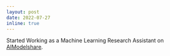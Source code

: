 ```yaml
---
layout: post
date: 2022-07-27
inline: true
---
```


Started Working as a Machine Learning Research Assistant on [AIModelshare](https://www.modelshare.org/).